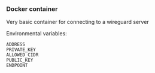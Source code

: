 ### Docker container

Very basic container for connecting to a wireguard server

Environmental variables:
```
ADDRESS
PRIVATE_KEY
ALLOWED_CIDR
PUBLIC_KEY
ENDPOINT
```
